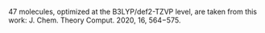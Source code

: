 47 molecules, optimized at the B3LYP/def2-TZVP level, are taken from this work:  J. Chem. Theory Comput. 2020, 16, 564−575.

